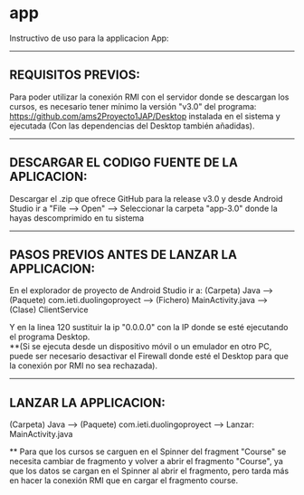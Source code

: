 # app
Instructivo de uso para la applicacion App:

----------------------------
****REQUISITOS PREVIOS****:
----------------------------

Para poder utilizar la conexión RMI con el servidor donde se descargan los cursos, es necesario tener mínimo la versión "v3.0" del programa: https://github.com/ams2Proyecto1JAP/Desktop instalada en el sistema y ejecutada (Con las dependencias del Desktop también añadidas).



-----------------------------------------------------
****DESCARGAR EL CODIGO FUENTE DE LA APLICACION****:
-----------------------------------------------------

Descargar el .zip que ofrece GitHub para la release v3.0 y desde Android Studio ir a "File --> Open" --> Seleccionar la carpeta "app-3.0"  donde la hayas descomprimido en tu sistema



-----------------------------------------------------
****PASOS PREVIOS ANTES DE LANZAR LA APPLICACION****:
-----------------------------------------------------

En el explorador de proyecto de Android Studio ir a: (Carpeta) Java --> (Paquete) com.ieti.duolingoproyect --> (Fichero) MainActivity.java --> (Clase) ClientService

Y en la linea 120 sustituir la ip "0.0.0.0" con la IP donde se esté ejecutando el programa Desktop.<br>
**(Si se ejecuta desde un dispositivo móvil o un emulador en otro PC, puede ser necesario desactivar el Firewall donde esté el Desktop para que la conexión por RMI no sea rechazada).



------------------------------
****LANZAR LA APPLICACION****:
------------------------------

(Carpeta) Java --> (Paquete) com.ieti.duolingoproyect --> Lanzar: MainActivity.java

** Para que los cursos se carguen en el Spinner del fragment "Course" se necesita cambiar de fragmento y volver a abrir el fragmento "Course", ya que los datos se cargan en el Spinner al abrir el fragmento, pero tarda más en hacer la conexión RMI que en cargar el fragmento course.




 






 


